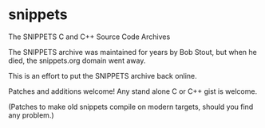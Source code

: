 snippets
========

The SNIPPETS C and C++ Source Code Archives


The SNIPPETS archive was maintained for years by Bob Stout, but when he died, the snippets.org domain went away.

This is an effort to put the SNIPPETS archive back online.


Patches and additions welcome!  Any stand alone C or C++ gist is welcome.

(Patches to make old snippets compile on modern targets, should you find any problem.)
